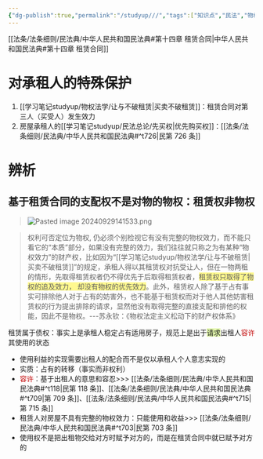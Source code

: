 ```yaml
---
{"dg-publish":true,"permalink":"/studyup///","tags":["知识点","民法","物权"]}
---
```


[[法条/法条细则/民法典/中华人民共和国民法典#第十四章 租赁合同\|中华人民共和国民法典#第十四章 租赁合同]]
# 对承租人的特殊保护
1. [[学习笔记studyup/物权法学/让与不破租赁\|买卖不破租赁]]：租赁合同对第三人（买受人）发生效力
2. 房屋承租人的[[学习笔记studyup/民法总论/先买权\|优先购买权]]：[[法条/法条细则/民法典/中华人民共和国民法典#^t726\|民第 726 条]]
# 辨析
## 基于租赁合同的支配权不是对物的物权：租赁权非物权
>
> ![Pasted image 20240929141533.png](/img/user/%E8%BF%90%E8%A1%8C%E6%9D%82/%E9%99%84%E4%BB%B6/Pasted%20image%2020240929141533.png)

>权利可否定位为物权, 仍必须个别检视它有没有完整的物权效力，而不能只看它的“本质”部分，如果没有完整的效力，我们往往就只称之为有某种“物权效力”的财产权，比如因为“[[学习笔记studyup/物权法学/让与不破租赁\|买卖不破租赁]]”的规定，承租人得以其租赁权对抗受让人，但在一物两租的情形，先取得租赁权者仍不得优先于后取得租赁权者，<span style="background:#fff88f">租赁权只取得了物权的追及效力， 却没有物权的优先效力</span>。此外，租赁权人除了基于占有事实可排除他人对于占有的妨害外，也不能基于租赁权而对于他人其他妨害租赁权的行为提出排除的请求，显然他没有取得完整的直接支配和排他的权能，因此不是物权。---苏永钦：《物权法定主义松动下的财产权体系》

租赁属于债权：事实上是承租人稳定占有适用房子，规范上是出于<span style="background:rgba(205, 244, 105, 0.55)">请求</span>出租人<font color="#c00000">容许</font>其使用的状态
- 使用利益的实现需要出租人的配合而不是仅以承租人个人意志实现的
- 实质：占有的转移（事实而非权利）
- <font color="#c00000">容许</font>：基于出租人的意思和容忍>>> [[法条/法条细则/民法典/中华人民共和国民法典#^t118\|民第 118 条]]、[[法条/法条细则/民法典/中华人民共和国民法典#^t709\|第 709 条]]、[[法条/法条细则/民法典/中华人民共和国民法典#^t715\|第 715 条]]
- 租赁人对房屋不具有完整的物权效力：只能使用和收益>>> [[法条/法条细则/民法典/中华人民共和国民法典#^t703\|民第 703 条]]
- 使用权不是把出租物交给对方时赋予对方的，而是在租赁合同中就已赋予对方的